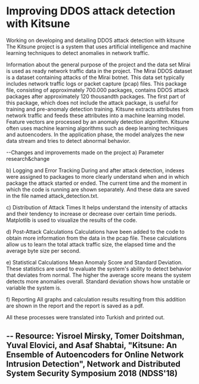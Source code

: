# Improving DDOS attack detection with Kitsune
Working on developing and detailing DDOS ​​attack detection with kitsune
The Kitsune project is a system that uses artificial intelligence and machine learning techniques to detect anomalies in network traffic.

Information about the general purpose of the project and the data set
  Mirai is used as ready network traffic data in the project. The Mirai DDOS dataset is a dataset containing attacks of the Mirai botnet. This data set typically includes network traffic logs or packet capture (pcap) files. This package file, consisting of approximately 700.000 packages, contains DDOS attack packages after approximately 120 thousandth packages. The first part of this package, which does not include the attack package, is useful for training and pre-anomaly detection training.
Kitsune extracts attributes from network traffic and feeds these attributes into a machine learning model. Feature vectors are processed by an anomaly detection algorithm. Kitsune often uses machine learning algorithms such as deep learning techniques and autoencoders. In the application phase, the model analyzes the new data stream and tries to detect abnormal behavior.


--Changes and improvements made on the project
a) Parameter research&change

b) Logging and Error Tracking
  During and after attack detection, indexes were assigned to packages to more clearly understand when and in which package the attack started or ended. The current time and the moment in which the code is running are shown separately. And these data are saved in the file named attack_detection.txt.

c) Distribution of Attack Times
  It helps understand the intensity of attacks and their tendency to increase or decrease over certain time periods. Matplotlib is used to visualize the results of the code.

d) Post-Attack Calculations
Calculations have been added to the code to obtain more information from the data in the pcap file. These calculations allow us to learn the total attack traffic size, the elapsed time and the average byte size per second.

e) Statistical Calculations
Mean Anomaly Score and Standard Deviation. These statistics are used to evaluate the system's ability to detect behavior that deviates from normal. The higher the average score means the system detects more anomalies overall. Standard deviation shows how unstable or variable the system is.

f) Reporting
All graphs and calculation results resulting from this addition are shown in the report and the report is saved as a pdf.

All these processes were translated into Turkish and printed out.

--
Resource:
Yisroel Mirsky, Tomer Doitshman, Yuval Elovici, and Asaf Shabtai, "Kitsune: An Ensemble of Autoencoders for Online Network Intrusion Detection", Network and Distributed System Security Symposium 2018 (NDSS'18)
--
